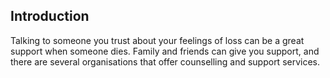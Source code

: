 ##  Introduction

Talking to someone you trust about your feelings of loss can be a great
support when someone dies. Family and friends can give you support, and there
are several organisations that offer counselling and support services.
